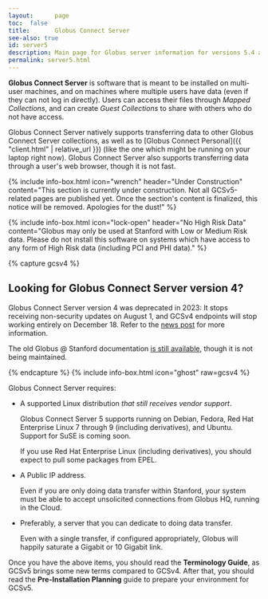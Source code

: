 ```yaml
---
layout:      page
toc:  false
title:       Globus Connect Server
see-also: true
id: server5
description: Main page for Globus server information for versions 5.4 and later.
permalink: server5.html
---
```



**Globus Connect Server** is software that is meant to be installed on
multi-user machines, and on machines where multiple users have data (even if
they can not log in directly).  Users can access their files through *Mapped
Collections*, and can create *Guest Collections* to share with others who do
not have access.

Globus Connect Server natively supports transferring data to other Globus
Connect Server collections, as well as to [Globus Connect Personal]({{
"client.html" | relative_url }}) (like the one which might be running on your
laptop right now).  Globus Connect Server also supports transferring data
through a user's web browser, though it is not fast.

{% include info-box.html
   icon="wrench"
   header="Under Construction"
   content="This section is currently under construction.  Not all GCSv5-related pages are published yet.  Once the section's content is finalized, this notice will be removed.  Apologies for the dust!"
%}

{% include info-box.html
   icon="lock-open"
   header="No High Risk Data"
   content="Globus may only be used at Stanford with Low or Medium Risk data.
   Please do not install this software on systems which have access to any form
   of High Risk data (including PCI and PHI data)."
%}

{% capture gcsv4 %}
<h2>Looking for Globus Connect Server version 4?</h2>

<p>Globus Connect Server version 4 was deprecated in 2023: It stops receiving
non-security updates on August 1, and GCSv4 endpoints will stop working
entirely on December 18.  Refer to the <a href="{{
"2023/07/07/gcsv4-deprecation.html" | relative_url }}" title="Globus Connect
Server version 4 Ends in December 2023">news post</a> for more information.</p>

<p>The old Globus @ Stanford documentation <a href="{{ "server.html" |
relative_url }}" title="Globus Connect Server version 4">is still
available</a>, though it is not being maintained.</p>

{% endcapture %}
{% include info-box.html
   icon="ghost"
   raw=gcsv4
%}

Globus Connect Server requires:

* A supported Linux distribution *that still receives vendor support*.

  Globus Connect Server 5 supports running on Debian, Fedora, Red Hat
  Enterprise Linux 7 through 9 (including derivatives), and Ubuntu.  Support
  for SuSE is coming soon.

  If you use Red Hat Enterprise Linux (including derivatives), you should
  expect to pull some packages from EPEL.

* A Public IP address.

  Even if you are only doing data transfer within Stanford, your system must be
  able to accept unsolicited connections from Globus HQ, running in the Cloud.

* Preferably, a server that you can dedicate to doing data transfer.

  Even with a single transfer, if configured appropriately, Globus will happily
  saturate a Gigabit or 10 Gigabit link.

Once you have the above items, you should read the **Terminology Guide**, as
GCSv5 brings some new terms compared to GCSv4.  After that, you should read the
**Pre-Installation Planning** guide to prepare your environment for GCSv5.




